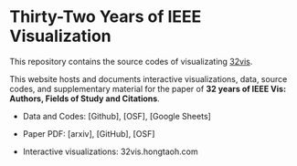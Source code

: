 # Thirty-Two Years of IEEE Visualization

This repository contains the source codes of visualizating [32vis](https://32vis.hongtaoh.com/).

This website hosts and documents interactive visualizations, data, source codes, and supplementary material for the paper of **32 years of IEEE Vis: Authors, Fields of Study and Citations**.

- Data and Codes: [Github], [OSF], [Google Sheets]

- Paper PDF: [arxiv], [GitHub], [OSF]

- Interactive visualizations: 32vis.hongtaoh.com